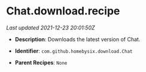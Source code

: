 # Chat.download.recipe

_Last updated 2021-12-23 20:01:50Z_

- **Description**: Downloads the latest version of Chat.

- **Identifier**: `com.github.homebysix.download.Chat`

- **Parent Recipes**: `None`
